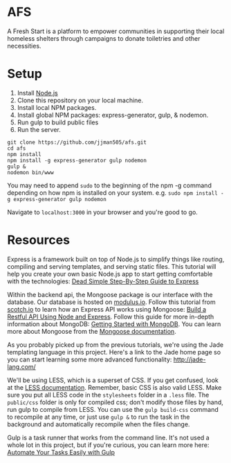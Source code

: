 # AFS
A Fresh Start is a platform to empower communities in supporting their local homeless shelters through campaigns to donate toiletries and other necessities.

# Setup
1. Install [Node.js](https://nodejs.org/)
2. Clone this repository on your local machine.
3. Install local NPM packages.
4. Install global NPM packages: express-generator, gulp, & nodemon.
5. Run gulp to build public files
6. Run the server.

```
git clone https://github.com/jjman505/afs.git
cd afs
npm install
npm install -g express-generator gulp nodemon
gulp &
nodemon bin/www
```

You may need to append `sudo` to the beginning of the npm -g command depending on how npm is installed on your system. e.g. `sudo npm install -g express-generator gulp nodemon`

Navigate to `localhost:3000` in your browser and you're good to go.

# Resources
Express is a framework built on top of Node.js to simplify things like routing, compiling and serving templates, and serving static files. This tutorial will help you create your own basic Node.js app to start getting comfortable with the technologies: [Dead Simple Step-By-Step Guide to Express](http://cwbuecheler.com/web/tutorials/2013/node-express-mongo/)

Within the backend api, the Mongoose package is our interface with the database. Our database is hosted on [modulus.io](http://modulus.io). Follow this tutorial from [scotch.io](http://scotch.io) to learn how an Express API works using Mongoose: [Build a Restful API Using Node and Express](https://scotch.io/tutorials/build-a-restful-api-using-node-and-express-4). Follow this guide for more in-depth information about MongoDB: [Getting Started with MongoDB](https://docs.mongodb.org/getting-started/node/introduction/). You can learn more about Mongoose from the  [Mongoose documentation](http://mongoosejs.com/docs/index.html).

As you probably picked up from the previous tutorials, we're using the Jade templating language in this project. Here's a link to the Jade home page so you can start learning some more advanced functionality: http://jade-lang.com/

We'll be using LESS, which is a superset of CSS. If you get confused, look at the [LESS documentation](http://lesscss.org/features/). Remember, basic CSS is also valid LESS. Make sure you put all LESS code in the `stylesheets` folder in a `.less` file. The `public/css` folder is only for compiled css; don't modify those files by hand, run gulp to compile from LESS. You can use the `gulp build-css` command to recompile at any time, or just use `gulp &` to run the task in the background and automatically recompile when the files change.

Gulp is a task runner that works from the command line. It's not used a whole lot in this project, but if you're curious, you can learn more here: [Automate Your Tasks Easily with Gulp](https://scotch.io/tutorials/automate-your-tasks-easily-with-gulp-js)
